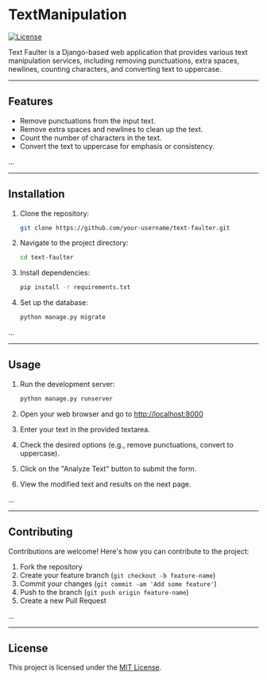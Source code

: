 # TextManipulation
[![License](https://img.shields.io/badge/license-MIT-blue.svg)](LICENSE)

Text Faulter is a Django-based web application that provides various text manipulation services, including removing punctuations, extra spaces, newlines, counting characters, and converting text to uppercase.

---

## Features

- Remove punctuations from the input text.
- Remove extra spaces and newlines to clean up the text.
- Count the number of characters in the text.
- Convert the text to uppercase for emphasis or consistency.

...

---

## Installation

1. Clone the repository:

    ```bash
    git clone https://github.com/your-username/text-faulter.git
    ```

2. Navigate to the project directory:

    ```bash
    cd text-faulter
    ```

3. Install dependencies:

    ```bash
    pip install -r requirements.txt
    ```

4. Set up the database:

    ```bash
    python manage.py migrate
    ```

...

---

## Usage

1. Run the development server:

    ```bash
    python manage.py runserver
    ```

2. Open your web browser and go to [http://localhost:8000](http://localhost:8000)

3. Enter your text in the provided textarea.

4. Check the desired options (e.g., remove punctuations, convert to uppercase).

5. Click on the "Analyze Text" button to submit the form.

6. View the modified text and results on the next page.

...

---

## Contributing

Contributions are welcome! Here's how you can contribute to the project:

1. Fork the repository
2. Create your feature branch (`git checkout -b feature-name`)
3. Commit your changes (`git commit -am 'Add some feature'`)
4. Push to the branch (`git push origin feature-name`)
5. Create a new Pull Request

...

---

## License

This project is licensed under the [MIT License](LICENSE).
